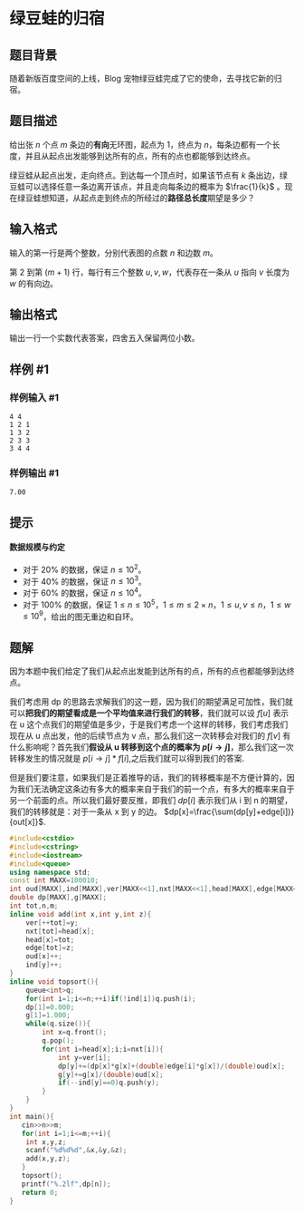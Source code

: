 # 绿豆蛙的归宿

## 题目背景

随着新版百度空间的上线，Blog 宠物绿豆蛙完成了它的使命，去寻找它新的归宿。

## 题目描述

给出张 $n$ 个点 $m$ 条边的**有向**无环图，起点为 $1$，终点为 $n$，每条边都有一个长度，并且从起点出发能够到达所有的点，所有的点也都能够到达终点。

绿豆蛙从起点出发，走向终点。到达每一个顶点时，如果该节点有 $k$ 条出边，绿豆蛙可以选择任意一条边离开该点，并且走向每条边的概率为 $\frac{1}{k}$ 。现在绿豆蛙想知道，从起点走到终点的所经过的**路径总长度**期望是多少？

## 输入格式

输入的第一行是两个整数，分别代表图的点数 $n$ 和边数 $m$。

第 $2$ 到第 $(m + 1)$ 行，每行有三个整数 $u, v, w$，代表存在一条从 $u$ 指向 $v$ 长度为 $w$ 的有向边。

## 输出格式

输出一行一个实数代表答案，四舍五入保留两位小数。

## 样例 #1

### 样例输入 #1

```
4 4 
1 2 1 
1 3 2 
2 3 3 
3 4 4
```

### 样例输出 #1

```
7.00
```

## 提示

#### 数据规模与约定

- 对于 $20\%$ 的数据，保证 $n \leq 10^2$。
- 对于 $40\%$ 的数据，保证 $n \leq 10^3$。
- 对于 $60\%$ 的数据，保证 $n \leq 10^4$。
- 对于 $100\%$ 的数据，保证 $1 \leq n \leq 10^5$，$1 \leq m \leq 2 \times n$，$1 \leq u, v \leq n$，$1 \leq w \leq 10^9$，给出的图无重边和自环。

## 题解
因为本题中我们给定了我们从起点出发能到达所有的点，所有的点也都能够到达终点。

我们考虑用 dp 的思路去求解我们的这一题，因为我们的期望满足可加性，我们就可以**把我们的期望看成是一个平均值来进行我们的转移**，我们就可以设 $f[u]$ 表示在 u 这个点我们的期望值是多少，于是我们考虑一个这样的转移，我们考虑我们现在从 u 点出发，他的后续节点为 v 点，那么我们这一次转移会对我们的 $f[v]$ 有什么影响呢？首先我们**假设从 u 转移到这个点的概率为 $p[i\to j]$**，那么我们这一次转移发生的情况就是 $p[i\to j]*f[i]$,之后我们就可以得到我们的答案.


但是我们要注意，如果我们是正着推导的话，我们的转移概率是不方便计算的，因为我们无法确定这条边有多大的概率来自于我们的前一个点，有多大的概率来自于另一个前面的点。所以我们最好要反推，即我们 $dp[i]$ 表示我们从 i 到 n 的期望，我们的转移就是：对于一条从 x 到 y 的边。
$dp[x]=\frac{\sum(dp[y]+edge[i])}{out[x]}$.


```cpp
#include<cstdio>
#include<cstring>
#include<iostream>
#include<queue>
using namespace std;
const int MAXX=100010;
int oud[MAXX],ind[MAXX],ver[MAXX<<1],nxt[MAXX<<1],head[MAXX],edge[MAXX<<1];
double dp[MAXX],g[MAXX];
int tot,n,m;
inline void add(int x,int y,int z){
	ver[++tot]=y;
	nxt[tot]=head[x];
	head[x]=tot;
	edge[tot]=z;
	oud[x]++;
	ind[y]++;
}
inline void topsort(){
	queue<int>q;
	for(int i=1;i<=n;++i)if(!ind[i])q.push(i);
	dp[1]=0.000;
    g[1]=1.000;
	while(q.size()){
		int x=q.front();
		q.pop();
		for(int i=head[x];i;i=nxt[i]){
			int y=ver[i];
            dp[y]+=(dp[x]*g[x]+(double)edge[i]*g[x])/(double)oud[x];
            g[y]+=g[x]/(double)oud[x];
            if(--ind[y]==0)q.push(y);
		} 
	}
}
int main(){
   cin>>n>>m;
   for(int i=1;i<=m;++i){
   	int x,y,z;
   	scanf("%d%d%d",&x,&y,&z);
   	add(x,y,z);
   }
   topsort();
   printf("%.2lf",dp[n]);
   return 0;
}
```